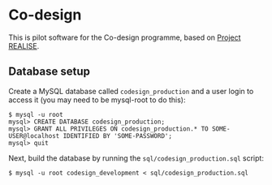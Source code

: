 Co-design
=========

This is pilot software for the Co-design programme, based on [Project REALISE](https://github.com/AccessAtECS/Project-REALISE).

Database setup
--------------

Create a MySQL database called `codesign_production` and a user login to access it (you may need to be mysql-root to do this):

    $ mysql -u root 
    mysql> CREATE DATABASE codesign_production;
    mysql> GRANT ALL PRIVILEGES ON codesign_production.* TO SOME-USER@localhost IDENTIFIED BY 'SOME-PASSWORD';
    mysql> quit

Next, build the database by running the `sql/codesign_production.sql` script:

    $ mysql -u root codesign_development < sql/codesign_production.sql

